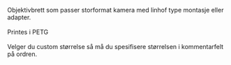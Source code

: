 <!-- Edit this file to change the product description -->

Objektivbrett som passer storformat kamera med linhof type montasje eller adapter.<br><br>Printes i PETG<br><br>Velger du custom størrelse så må du spesifisere størrelsen i kommentarfelt på ordren.